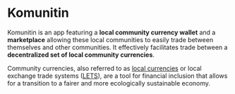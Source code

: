 # Komunitin

Komunitin is an app featuring a **local community currency wallet** and a **marketplace** allowing these local communities to easily trade between themselves and other communities. It effectively facilitates trade between a **decentralized set of local community currencies**.

Community currencies, also referred to as [local currencies](https://dashboard.communityfund.stellar.org/redirect?url=https%3A%2F%2Fen.wikipedia.org%2Fwiki%2FLocal\_currency) or local exchange trade systems ([LETS](https://dashboard.communityfund.stellar.org/redirect?url=https%3A%2F%2Fen.wikipedia.org%2Fwiki%2FLocal\_exchange\_trading\_system)), are a tool for financial inclusion that allows for a transition to a fairer and more ecologically sustainable economy.

